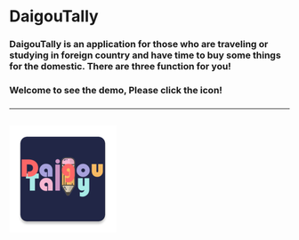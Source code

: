 # DaigouTally  
### DaigouTally is an application for those who are traveling or studying in foreign country and have time to buy some things for the domestic. There are three function for you!  
### Welcome to see the demo, Please click the icon!
#####
----------------------------------------
[![](/app/src/main/res/mipmap-xxxhdpi/ic_launcher.png "Click here to see demo!")][demo]
---------------------------------------

[demo]:https://www.bilibili.com/video/av47418545/ "demo"
